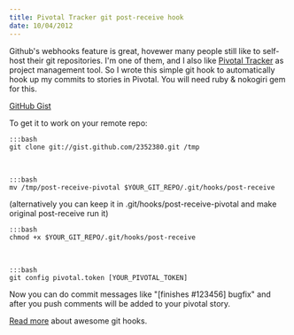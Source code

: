```yaml
---
title: Pivotal Tracker git post-receive hook
date: 10/04/2012
---
```


Github's webhooks feature is great, hovewer many people still like to self-host their git repositories. I'm one of them, and I also like [Pivotal Tracker][1] as project management tool. So I wrote this simple git hook to automatically hook up my commits to stories in Pivotal. You will need ruby & nokogiri gem for this.

[GitHub Gist][2]

To get it to work on your remote repo:

    :::bash
    git clone git://gist.github.com/2352380.git /tmp

&nbsp;

    :::bash
    mv /tmp/post-receive-pivotal $YOUR_GIT_REPO/.git/hooks/post-receive
  (alternatively you can keep it in .git/hooks/post-receive-pivotal and make original post-receive run it)

    :::bash
    chmod +x $YOUR_GIT_REPO/.git/hooks/post-receive
&nbsp;

    :::bash
    git config pivotal.token [YOUR_PIVOTAL_TOKEN]

Now you can do commit messages like "[finishes #123456] bugfix" and after you push comments will be added to your pivotal story.

[Read more][3] about awesome git hooks.

[1]: http://pivotaltracker.com
[2]: https://gist.github.com/2352380
[3]: http://book.git-scm.com/5_git_hooks.html
